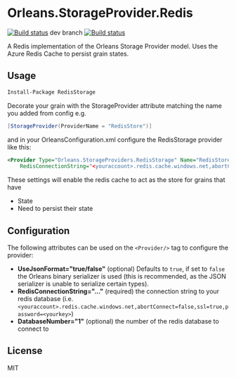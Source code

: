# Orleans.StorageProvider.Redis

[![Build status](https://ci.appveyor.com/api/projects/status/6xxnvi7rh131c9f1?svg=true)](https://ci.appveyor.com/project/OrleansContrib/orleans-storageprovider-redis)
dev branch
[![Build status](https://ci.appveyor.com/api/projects/status/6xxnvi7rh131c9f1/branch/dev?svg=true)](https://ci.appveyor.com/project/OrleansContrib/orleans-storageprovider-redis/branch/dev)

A Redis implementation of the Orleans Storage Provider model. Uses the Azure Redis Cache to persist grain states.

## Usage

```ps
Install-Package RedisStorage
```


Decorate your grain with the StorageProvider attribute matching the name you added from config e.g.

```cs
[StorageProvider(ProviderName = "RedisStore")]
```

and in your OrleansConfiguration.xml configure the RedisStorage provider like this:

```xml
<Provider Type="Orleans.StorageProviders.RedisStorage" Name="RedisStore"
    RedisConnectionString="<youraccount>.redis.cache.windows.net,abortConnect=false,ssl=true,password=<yourkey>"/>
```

These settings will enable the redis cache to act as the store for grains that have 

* State
* Need to persist their state

## Configuration

The following attributes can be used on the `<Provider/>` tag to configure the provider:

* __UseJsonFormat="true/false"__ (optional) Defaults to `true`, if set to `false` the Orleans binary serializer is used (this is recommended, as the JSON serializer is unable to serialize certain types).
* __RedisConnectionString="..."__ (required) the connection string to your redis database (i.e. `<youraccount>.redis.cache.windows.net,abortConnect=false,ssl=true,password=<yourkey>`)
* __DatabaseNumber="1"__ (optional) the number of the redis database to connect to

## License

MIT
